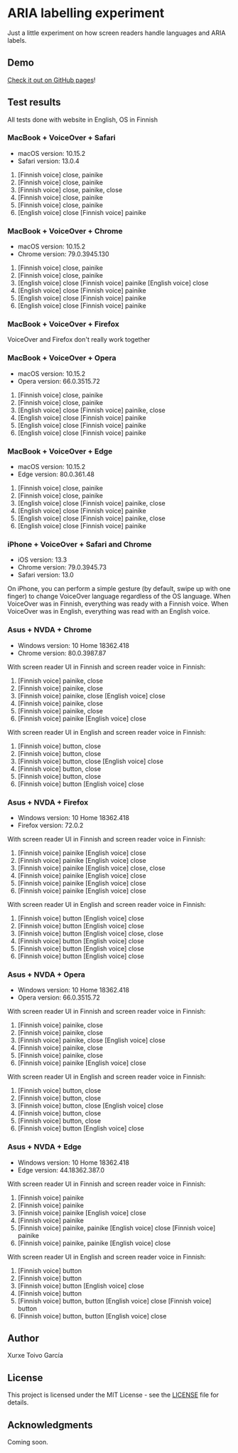 # ARIA labelling experiment

Just a little experiment on how screen readers handle languages and ARIA labels.

## Demo

[Check it out on GitHub pages](https://xurxe.github.io/aria-labelling-test/)!

## Test results

All tests done with website in English, OS in Finnish

### MacBook + VoiceOver + Safari

- macOS version: 10.15.2
- Safari version: 13.0.4

1. [Finnish voice] close, painike
2. [Finnish voice] close, painike
3. [Finnish voice] close, painike, close
4. [Finnish voice] close, painike
5. [Finnish voice] close, painike
6. [English voice] close [Finnish voice] painike

### MacBook + VoiceOver + Chrome

- macOS version: 10.15.2
- Chrome version: 79.0.3945.130

1. [Finnish voice] close, painike
2. [Finnish voice] close, painike
3. [English voice] close [Finnish voice] painike [English voice] close
4. [English voice] close [Finnish voice] painike
5. [English voice] close [Finnish voice] painike
6. [English voice] close [Finnish voice] painike

### MacBook + VoiceOver + Firefox

VoiceOver and Firefox don't really work together

### MacBook + VoiceOver + Opera

- macOS version: 10.15.2
- Opera version: 66.0.3515.72

1. [Finnish voice] close, painike
2. [Finnish voice] close, painike
3. [English voice] close [Finnish voice] painike, close
4. [English voice] close [Finnish voice] painike
5. [English voice] close [Finnish voice] painike
6. [English voice] close [Finnish voice] painike

### MacBook + VoiceOver + Edge

- macOS version: 10.15.2
- Edge version: 80.0.361.48

1. [Finnish voice] close, painike
2. [Finnish voice] close, painike
3. [English voice] close [Finnish voice] painike, close
4. [English voice] close [Finnish voice] painike
5. [English voice] close [Finnish voice] painike, close
6. [English voice] close [Finnish voice] painike

### iPhone + VoiceOver + Safari and Chrome

- iOS version: 13.3
- Chrome version: 79.0.3945.73
- Safari version: 13.0

On iPhone, you can perform a simple gesture (by default, swipe up with one finger) to change VoiceOver language regardless of the OS language. When VoiceOver was in Finnish, everything was ready with a Finnish voice. When VoiceOver was in English, everything was read with an English voice.

### Asus + NVDA + Chrome

- Windows version: 10 Home 18362.418
- Chrome version: 80.0.3987.87

With screen reader UI in Finnish and screen reader voice in Finnish:

1. [Finnish voice] painike, close
2. [Finnish voice] painike, close
3. [Finnish voice] painike, close [English voice] close
4. [Finnish voice] painike, close
5. [Finnish voice] painike, close
6. [Finnish voice] painike [English voice] close

With screen reader UI in English and screen reader voice in Finnish:

1. [Finnish voice] button, close
2. [Finnish voice] button, close
3. [Finnish voice] button, close [English voice] close
4. [Finnish voice] button, close
5. [Finnish voice] button, close
6. [Finnish voice] button [English voice] close

### Asus + NVDA + Firefox

- Windows version: 10 Home 18362.418
- Firefox version: 72.0.2

With screen reader UI in Finnish and screen reader voice in Finnish:

1. [Finnish voice] painike [English voice] close
2. [Finnish voice] painike [English voice] close
3. [Finnish voice] painike [English voice] close, close
4. [Finnish voice] painike [English voice] close
5. [Finnish voice] painike [English voice] close
6. [Finnish voice] painike [English voice] close

With screen reader UI in English and screen reader voice in Finnish:

1. [Finnish voice] button [English voice] close
2. [Finnish voice] button [English voice] close
3. [Finnish voice] button [English voice] close, close
4. [Finnish voice] button [English voice] close
5. [Finnish voice] button [English voice] close
6. [Finnish voice] button [English voice] close

### Asus + NVDA + Opera

- Windows version: 10 Home 18362.418
- Opera version: 66.0.3515.72

With screen reader UI in Finnish and screen reader voice in Finnish:

1. [Finnish voice] painike, close
2. [Finnish voice] painike, close
3. [Finnish voice] painike, close [English voice] close
4. [Finnish voice] painike, close
5. [Finnish voice] painike, close
6. [Finnish voice] painike [English voice] close

With screen reader UI in English and screen reader voice in Finnish:

1. [Finnish voice] button, close
2. [Finnish voice] button, close
3. [Finnish voice] button, close [English voice] close
4. [Finnish voice] button, close
5. [Finnish voice] button, close
6. [Finnish voice] button [English voice] close

### Asus + NVDA + Edge

- Windows version: 10 Home 18362.418
- Edge version: 44.18362.387.0

With screen reader UI in Finnish and screen reader voice in Finnish:

1. [Finnish voice] painike
2. [Finnish voice] painike
3. [Finnish voice] painike [English voice] close
4. [Finnish voice] painike
5. [Finnish voice] painike, painike [English voice] close [Finnish voice] painike
6. [Finnish voice] painike, painike [English voice] close

With screen reader UI in English and screen reader voice in Finnish:

1. [Finnish voice] button
2. [Finnish voice] button
3. [Finnish voice] button [English voice] close
4. [Finnish voice] button
5. [Finnish voice] button, button [English voice] close [Finnish voice] button
6. [Finnish voice] button, button [English voice] close

## Author

Xurxe Toivo García

## License

This project is licensed under the MIT License - see the [LICENSE](LICENSE) file for details.

## Acknowledgments

Coming soon.
